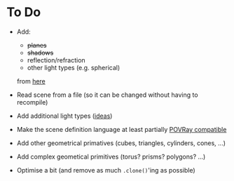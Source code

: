 # To Do

* Add:
  - ~~planes~~
  - ~~shadows~~
  - reflection/refraction
  - other light types (e.g. spherical)
  
  from [here](https://bheisler.github.io/post/writing-raytracer-in-rust-part-2/)
* Read scene from a file (so it can be changed without having to recompile)
* Add additional light types ([ideas](http://www.povray.org/documentation/view/3.6.0/308/))
* Make the scene definition language at least partially [POVRay compatible](http://www.povray.org/documentation/3.7.0/r3_0.html)
* Add other geometrical primatives (cubes, triangles, cylinders, cones, ...)
* Add complex geometical primitives (torus? prisms? polygons? ...)
* Optimise a bit (and remove as much `.clone()`'ing as possible)
